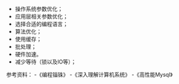 

- 操作系统参数优化；
- 应用层相关参数优化；
- 选择合适的编程语言；
- 算法优化；
- 使用缓存；
- 批处理；
- 硬件加速。
- 减少等待（锁以及IO等）；

参考资料：
-《编程锱铢》
-《深入理解计算机系统》
-《高性能Mysql》
